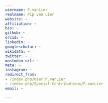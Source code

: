 ```yaml
---
username: P.vanLier
realname: Pip van Lier
website: ~
affiliation: ~
bio: ~
github: ~
orcid: ~
linkedin: ~
googlescholar: ~
wikidata: ~
twitter: ~
mastodon-url: ~
meta: ~
instagram: ~
redirect_from:
- /index.php/User:P.vanLier
- /index.php/Special:Contributions/P.vanLier
email: ~

---
```

